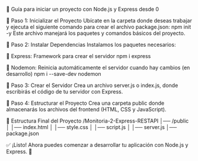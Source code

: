 🚀 Guía para iniciar un proyecto con Node.js y Express desde 0

📌 Paso 1: Inicializar el Proyecto
Ubícate en la carpeta donde deseas trabajar y ejecuta el siguiente comando para crear el archivo package.json:
npm init -y
Este archivo manejará los paquetes y comandos básicos del proyecto.

📌 Paso 2: Instalar Dependencias
Instalamos los paquetes necesarios:

🔹 Express: Framework para crear el servidor
npm i express

🔹 Nodemon: Reinicia automáticamente el servidor cuando hay cambios (en desarrollo)
npm i --save-dev nodemon

📌 Paso 3: Crear el Servidor
Crea un archivo server.js o index.js, donde escribirás el código de tu servidor con Express.

📌 Paso 4: Estructurar el Proyecto
Crea una carpeta public donde almacenarás los archivos del frontend (HTML, CSS y JavaScript).

📂 Estructura Final del Proyecto
/Monitoria-2-Express-RESTAPI
│── /public
│   │── index.html
│   │── style.css
│   │── script.js
│
│── server.js
│── package.json


✅ ¡Listo! Ahora puedes comenzar a desarrollar tu aplicación con Node.js y Express. 🚀